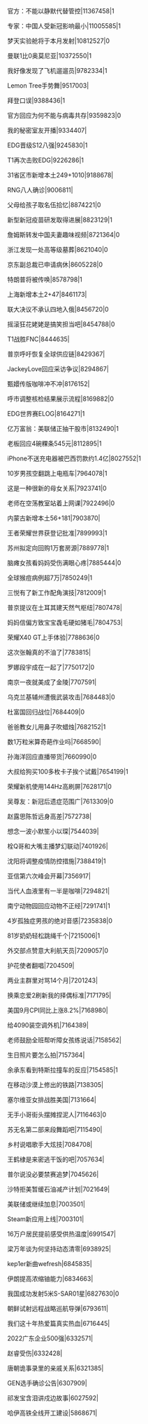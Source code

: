 官方：不能以静默代替管控|11367458|1

专家：中国人受新冠影响最小|11005585|1

梦天实验舱将于本月发射|10812527|0

曼联1比0奥莫尼亚|10372550|1

我好像发现了飞机遛遛员|9782334|1

Lemon Tree手势舞|9517003|

拜登口误|9388436|1

官方回应为何不能与病毒共存|9359823|0

我的秘密室友开播|9334407|

EDG晋级S12八强|9245830|1

T1再次击败EDG|9226286|1

31省区市新增本土249+1010|9188678|

RNG八人确诊|9006811|

父母给孩子取名伍拾忆|8874221|0

新型新冠疫苗研发取得进展|8823129|1

詹姆斯转发中国夫妻趣味视频|8721364|0

浙江发现一处高等级墓葬|8621040|0

京东副总裁已申请病休|8605228|0

特朗普将被传唤|8578798|1

上海新增本土2+47|8461173|

联大决议不承认四地入俄|8456720|0

摇滚狂花姥姥是搞笑担当吧|8454788|0

T1战胜FNC|8444635|

普京呼吁恢复全球供应链|8429367|

JackeyLove回应采访争议|8294867|

甄嬛传版咖啡冲不冲|8176152|

呼市调整核检结果展示流程|8169882|0

EDG世界赛ELOG|8164271|1

亿万富翁：美联储正抽干股市|8132490|1

老板回应4碗粿条545元|8112895|1

iPhone不送充电器被巴西罚款约1.4亿|8027552|1

10岁男孩空翻跳上电瓶车|7964078|1

这是一种很新的母女关系|7923741|0

老师在空荡教室站着上网课|7922496|0

内蒙古新增本土56+181|7903870|

王者荣耀世界获登记批准|7899993|1

苏州拟定向回购1万套房源|7889778|1

脑瘫女孩看妈妈受伤满眼心疼|7885444|0

全球猴痘病例超7万|7850249|1

三悦有了新工作配角演技|7812009|1

普京提议在土耳其建天然气枢纽|7807478|

妈妈信偏方致宝宝毳毛硬如猪毛|7804753|

荣耀X40 GT上手体验|7788636|0

这次张翰真的不油了|7783815|

罗娜段宇成在一起了|7750172|0

南京一夜就美成了金陵|7707591|

乌克兰基辅州遭俄武装攻击|7684483|0

杜富国回归战位|7684409|0

爸爸教女儿用鼻子吹蜡烛|7682152|1

数1万粒米算奇葩作业吗|7668590|

孙海洋回应直播带货|7660990|0

大叔给狗买100多枚卡子挨个试戴|7654199|1

荣耀新机使用144Hz高刷屏|7628171|0

吴尊友：新冠后遗症范围广|7613309|0

赵露思陈哲远身高差|7572738|

想念一波小默笙小以琛|7544039|

栓Q哥和大嘴主播梦幻联动|7401926|

沈阳将调整疫情防控措施|7388419|1

亚信第六次峰会开幕|7356917|

当代人血液里有一半是咖啡|7294821|

南宁动物园回应动物不正经|7291741|1

4岁孤独症男孩的绝对音感|7235838|0

81岁奶奶轻松跳绳千个|7215006|1

外交部点赞意大利航天员|7209057|0

护花使者翻唱|7204509|

两业主群里对骂14个月|7201243|

换乘恋爱2刷新我的择偶标准|7171795|

美国9月CPI同比上涨8.2%|7168980|

给4090装空调外机|7164389|

老师鼓励全班帮听障女孩练说话|7158562|

生日照片要怎么拍|7157364|

余承东看到特斯拉撞车的反应|7154585|1

在移动沙漠上修出的铁路|7138305|

塞尔维亚女排战胜美国|7131664|

无手小哥街头摆摊捏泥人|7116463|0

苏无名第二部来段舞蹈吧|7115490|

乡村说唱歌手大炫技|7084708|

王鹤棣是来密逃干饭的吧|7057634|

普尔说没必要禁赛追梦|7045626|

沙特拒美暂缓石油减产计划|7021649|

美联储或继续加息|7003501|

Steam新应用上线|7003101|

16万户居民提前感受供热温度|6991547|

梁万年谈为何坚持动态清零|6938925|

kep1er新曲wefresh|6845835|

伊朗提高浓缩铀能力|6834663|

我国成功发射5米S-SAR01星|6827630|0

朝鲜试射远程战略巡航导弹|6793611|

我们这十年热爱篇真实热血|6716445|

2022广东企业500强|6332571|

赵睿受伤|6332428|

唐朝诡事录里的亲戚关系|6321385|

GEN选手确诊公告|6307909|

祁发宝含泪讲戍边故事|6027592|

哈伊高铁全线开工建设|5868671|

